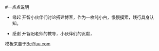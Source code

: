 #一点点说明

* 缘起
开智小伙伴们讨论搭建博客，作为一枚纯小白，慢慢摸索，践行具身认知。

* 感谢
开智阳老师的教导，小伙伴们的贡献，

模板来自于[BeiYuu.com](http://beiyuu.com)




